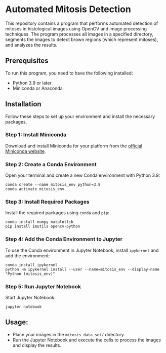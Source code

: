 # Automated Mitosis Detection

This repository contains a program that performs automated detection of mitoses in histological images using OpenCV and image processing techniques. The program processes all images in a specified directory, segments the images to detect brown regions (which represent mitoses), and analyzes the results.

## Prerequisites

To run this program, you need to have the following installed:
- Python 3.9 or later
- Miniconda or Anaconda

## Installation

Follow these steps to set up your environment and install the necessary packages.

### Step 1: Install Miniconda

Download and install Miniconda for your platform from the [official Miniconda website](https://docs.conda.io/en/latest/miniconda.html).

### Step 2: Create a Conda Environment

Open your terminal and create a new Conda environment with Python 3.9:

```
conda create --name mitosis_env python=3.9
conda activate mitosis_env
```

### Step 3: Install Required Packages

Install the required packages using ```conda``` and ```pip```:

```
conda install numpy matplotlib
pip install imutils opencv-python
```

### Step 4: Add the Conda Environment to Jupyter

To use the Conda environment in Jupyter Notebook, install ```ipykernel``` and add the environment:

```
conda install ipykernel
python -m ipykernel install --user --name=mitosis_env --display-name "Python (mitosis_env)"
```

### Step 5: Run Jupyter Notebook

Start Jupyter Notebook:

```
jupyter notebook
```

## Usage:

- Place your images in the ```mitosis_data_set/``` directory.
- Run the Jupyter Notebook and execute the cells to process the images and display the results.


